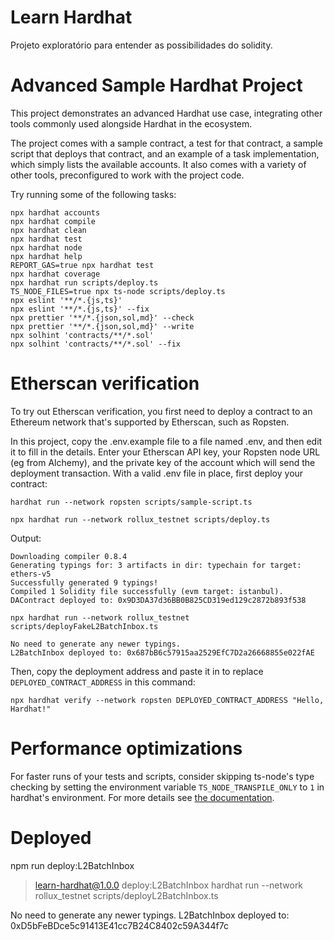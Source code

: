 # Learn Hardhat

Projeto exploratório para entender as possibilidades do solidity.

# Advanced Sample Hardhat Project

This project demonstrates an advanced Hardhat use case, integrating other tools commonly used alongside Hardhat in the ecosystem.

The project comes with a sample contract, a test for that contract, a sample script that deploys that contract, and an example of a task implementation, which simply lists the available accounts. It also comes with a variety of other tools, preconfigured to work with the project code.

Try running some of the following tasks:

```shell
npx hardhat accounts
npx hardhat compile
npx hardhat clean
npx hardhat test
npx hardhat node
npx hardhat help
REPORT_GAS=true npx hardhat test
npx hardhat coverage
npx hardhat run scripts/deploy.ts
TS_NODE_FILES=true npx ts-node scripts/deploy.ts
npx eslint '**/*.{js,ts}'
npx eslint '**/*.{js,ts}' --fix
npx prettier '**/*.{json,sol,md}' --check
npx prettier '**/*.{json,sol,md}' --write
npx solhint 'contracts/**/*.sol'
npx solhint 'contracts/**/*.sol' --fix
```

# Etherscan verification

To try out Etherscan verification, you first need to deploy a contract to an Ethereum network that's supported by Etherscan, such as Ropsten.

In this project, copy the .env.example file to a file named .env, and then edit it to fill in the details. Enter your Etherscan API key, your Ropsten node URL (eg from Alchemy), and the private key of the account which will send the deployment transaction. With a valid .env file in place, first deploy your contract:

```shell
hardhat run --network ropsten scripts/sample-script.ts
```

```shell
npx hardhat run --network rollux_testnet scripts/deploy.ts
```

Output:

```shell
Downloading compiler 0.8.4
Generating typings for: 3 artifacts in dir: typechain for target: ethers-v5
Successfully generated 9 typings!
Compiled 1 Solidity file successfully (evm target: istanbul).
DAContract deployed to: 0x9D3DA37d36BB0B825CD319ed129c2872b893f538
```

```shell
npx hardhat run --network rollux_testnet scripts/deployFakeL2BatchInbox.ts

No need to generate any newer typings.
L2BatchInbox deployed to: 0x687bB6c57915aa2529EfC7D2a26668855e022fAE
```

Then, copy the deployment address and paste it in to replace `DEPLOYED_CONTRACT_ADDRESS` in this command:

```shell
npx hardhat verify --network ropsten DEPLOYED_CONTRACT_ADDRESS "Hello, Hardhat!"
```

# Performance optimizations

For faster runs of your tests and scripts, consider skipping ts-node's type checking by setting the environment variable `TS_NODE_TRANSPILE_ONLY` to `1` in hardhat's environment. For more details see [the documentation](https://hardhat.org/guides/typescript.html#performance-optimizations).

# Deployed

npm run deploy:L2BatchInbox

> learn-hardhat@1.0.0 deploy:L2BatchInbox
> hardhat run --network rollux_testnet scripts/deployL2BatchInbox.ts

No need to generate any newer typings.
L2BatchInbox deployed to: 0xD5bFeBDce5c91413E41cc7B24C8402c59A344f7c
